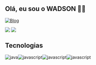 ## Olá, eu sou o WADSON 👨‍💻

[![Blog](https://img.shields.io/badge/LinkedIn-0077B5?style=for-the-badge&logo=linkedin&logoColor=white)](https://www.linkedin.com/in/nogueira-wadson-754a69254/)

  <img src="https://github-readme-stats.vercel.app/api?username=nogueirawadson&theme=ambient_transparent&show_icons=true">
  <img src="https://github-readme-stats.vercel.app/api/top-langs/?username=nogueirawadson&langs_count=10)](https://github.com/nogueirawadsongithub-readme-stats">

## Tecnologias 

<div style="display: flex; flex-wrap: wrap;" > </br>
  
<img align="center" alt="java" src="https://img.shields.io/badge/Java-ED8B00?style=for-the-badge&logo=openjdk&logoColor=white" />

<img align="center" alt="javascript" src="https://img.shields.io/badge/JavaScript-323330?style=for-the-badge&logo=javascript&logoColor=F7DF1E" />

<img align="center" alt="javascript" src="https://img.shields.io/badge/HTML5-E34F26?style=for-the-badge&logo=html5&logoColor=white" />

<img align="center" alt="javascript" src="https://img.shields.io/badge/CSS3-1572B6?style=for-the-badge&logo=css3&logoColor=white" />




</div>
